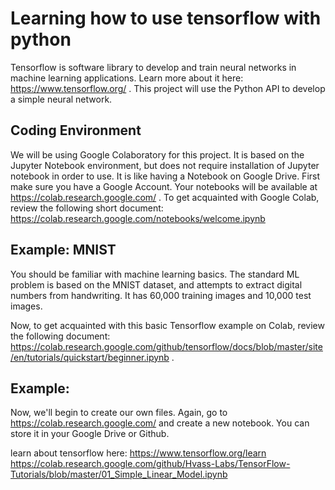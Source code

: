 # Learning how to use tensorflow with python
Tensorflow is software library to develop and train neural networks in machine learning applications. Learn more about it here: https://www.tensorflow.org/ . This project will use the Python API to develop a simple neural network.

## Coding Environment
We will be using Google Colaboratory for this project. It is based on the Jupyter Notebook environment, but does not require installation of Jupyter notebook in order to use. It is like having a Notebook on Google Drive. First make sure you have a Google Account. Your notebooks will be available at https://colab.research.google.com/ . To get acquainted with Google Colab, review the following short document: https://colab.research.google.com/notebooks/welcome.ipynb

## Example: MNIST
You should be familiar with machine learning basics. The standard ML problem is based on the MNIST dataset, and attempts to extract digital numbers from handwriting. It has 60,000 training images and 10,000 test images.

Now, to get acquainted with this basic Tensorflow example on Colab, review the following document: https://colab.research.google.com/github/tensorflow/docs/blob/master/site/en/tutorials/quickstart/beginner.ipynb .

## Example: 

Now, we'll begin to create our own files. Again, go to https://colab.research.google.com/ and create a new notebook. You can store it in your Google Drive or Github.

learn about tensorflow here: https://www.tensorflow.org/learn
https://colab.research.google.com/github/Hvass-Labs/TensorFlow-Tutorials/blob/master/01_Simple_Linear_Model.ipynb

